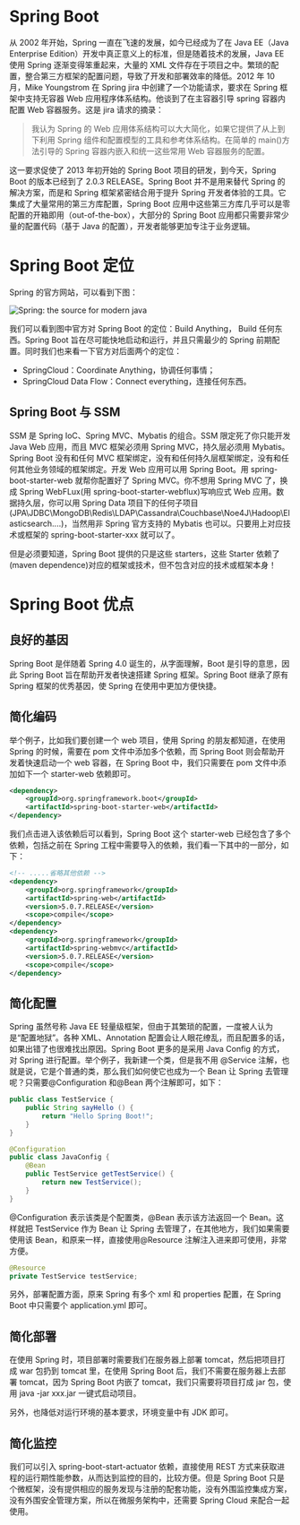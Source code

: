 # Spring Boot

从 2002 年开始，Spring 一直在飞速的发展，如今已经成为了在 Java EE（Java Enterprise Edition）开发中真正意义上的标准，但是随着技术的发展，Java EE 使用 Spring 逐渐变得笨重起来，大量的 XML 文件存在于项目之中。繁琐的配置，整合第三方框架的配置问题，导致了开发和部署效率的降低。2012 年 10 月，Mike Youngstrom 在 Spring jira 中创建了一个功能请求，要求在 Spring 框架中支持无容器 Web 应用程序体系结构。他谈到了在主容器引导 spring 容器内配置 Web 容器服务。这是 jira 请求的摘录：

> 我认为 Spring 的 Web 应用体系结构可以大大简化，如果它提供了从上到下利用 Spring 组件和配置模型的工具和参考体系结构。在简单的 main()方法引导的 Spring 容器内嵌入和统一这些常用 Web 容器服务的配置。

这一要求促使了 2013 年初开始的 Spring Boot 项目的研发，到今天，Spring Boot 的版本已经到了 2.0.3 RELEASE。Spring Boot 并不是用来替代 Spring 的解决方案，而是和 Spring 框架紧密结合用于提升 Spring 开发者体验的工具。它集成了大量常用的第三方库配置，Spring Boot 应用中这些第三方库几乎可以是零配置的开箱即用（out-of-the-box），大部分的 Spring Boot 应用都只需要非常少量的配置代码（基于 Java 的配置），开发者能够更加专注于业务逻辑。

# Spring Boot 定位

Spring 的官方网站，可以看到下图：

![Spring: the source for modern java](https://s3.ax1x.com/2021/02/07/yt0agU.png)

我们可以看到图中官方对 Spring Boot 的定位：Build Anything， Build 任何东西。Spring Boot 旨在尽可能快地启动和运行，并且只需最少的 Spring 前期配置。同时我们也来看一下官方对后面两个的定位：

- SpringCloud：Coordinate Anything，协调任何事情；
- SpringCloud Data Flow：Connect everything，连接任何东西。

## Spring Boot 与 SSM

SSM 是 Spring IoC、Spring MVC、Mybatis 的组合。SSM 限定死了你只能开发 Java Web 应用，而且 MVC 框架必须用 Spring MVC，持久层必须用 Mybatis。Spring Boot 没有和任何 MVC 框架绑定，没有和任何持久层框架绑定，没有和任何其他业务领域的框架绑定。开发 Web 应用可以用 Spring Boot。用 spring-boot-starter-web 就帮你配置好了 Spring MVC。你不想用 Spring MVC 了，换成 Spring WebFLux(用 spring-boot-starter-webflux)写响应式 Web 应用。数据持久层，你可以用 Spring Data 项目下的任何子项目(JPA\JDBC\MongoDB\Redis\LDAP\Cassandra\Couchbase\Noe4J\Hadoop\Elasticsearch....)，当然用非 Spring 官方支持的 Mybatis 也可以。只要用上对应技术或框架的 spring-boot-starter-xxx 就可以了。

但是必须要知道，Spring Boot 提供的只是这些 starters，这些 Starter 依赖了(maven dependence)对应的框架或技术，但不包含对应的技术或框架本身！

# Spring Boot 优点

## 良好的基因

Spring Boot 是伴随着 Spring 4.0 诞生的，从字面理解，Boot 是引导的意思，因此 Spring Boot 旨在帮助开发者快速搭建 Spring 框架。Spring Boot 继承了原有 Spring 框架的优秀基因，使 Spring 在使用中更加方便快捷。

## 简化编码

举个例子，比如我们要创建一个 web 项目，使用 Spring 的朋友都知道，在使用 Spring 的时候，需要在 pom 文件中添加多个依赖，而 Spring Boot 则会帮助开发着快速启动一个 web 容器，在 Spring Boot 中，我们只需要在 pom 文件中添加如下一个 starter-web 依赖即可。

```xml
<dependency>
	<groupId>org.springframework.boot</groupId>
	<artifactId>spring-boot-starter-web</artifactId>
</dependency>
```

我们点击进入该依赖后可以看到，Spring Boot 这个 starter-web 已经包含了多个依赖，包括之前在 Spring 工程中需要导入的依赖，我们看一下其中的一部分，如下：

```xml
<!-- .....省略其他依赖 -->
<dependency>
    <groupId>org.springframework</groupId>
    <artifactId>spring-web</artifactId>
    <version>5.0.7.RELEASE</version>
    <scope>compile</scope>
</dependency>
<dependency>
    <groupId>org.springframework</groupId>
    <artifactId>spring-webmvc</artifactId>
    <version>5.0.7.RELEASE</version>
    <scope>compile</scope>
</dependency>
```

## 简化配置

Spring 虽然号称 Java EE 轻量级框架，但由于其繁琐的配置，一度被人认为是“配置地狱”。各种 XML、Annotation 配置会让人眼花缭乱，而且配置多的话，如果出错了也很难找出原因。Spring Boot 更多的是采用 Java Config 的方式，对 Spring 进行配置。举个例子，我新建一个类，但是我不用 @Service 注解，也就是说，它是个普通的类，那么我们如何使它也成为一个 Bean 让 Spring 去管理呢？只需要@Configuration 和@Bean 两个注解即可，如下：

```java
public class TestService {
    public String sayHello () {
        return "Hello Spring Boot!";
    }
}

@Configuration
public class JavaConfig {
    @Bean
    public TestService getTestService() {
        return new TestService();
    }
}

```

@Configuration 表示该类是个配置类，@Bean 表示该方法返回一个 Bean。这样就把 TestService 作为 Bean 让 Spring 去管理了，在其他地方，我们如果需要使用该 Bean，和原来一样，直接使用@Resource 注解注入进来即可使用，非常方便。

```java
@Resource
private TestService testService;
```

另外，部署配置方面，原来 Spring 有多个 xml 和 properties 配置，在 Spring Boot 中只需要个 application.yml 即可。

## 简化部署

在使用 Spring 时，项目部署时需要我们在服务器上部署 tomcat，然后把项目打成 war 包扔到 tomcat 里，在使用 Spring Boot 后，我们不需要在服务器上去部署 tomcat，因为 Spring Boot 内嵌了 tomcat，我们只需要将项目打成 jar 包，使用 java -jar xxx.jar 一键式启动项目。

另外，也降低对运行环境的基本要求，环境变量中有 JDK 即可。

## 简化监控

我们可以引入 spring-boot-start-actuator 依赖，直接使用 REST 方式来获取进程的运行期性能参数，从而达到监控的目的，比较方便。但是 Spring Boot 只是个微框架，没有提供相应的服务发现与注册的配套功能，没有外围监控集成方案，没有外围安全管理方案，所以在微服务架构中，还需要 Spring Cloud 来配合一起使用。
